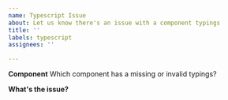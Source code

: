 ```yaml
---
name: Typescript Issue
about: Let us know there's an issue with a component typings
title: ''
labels: typescript
assignees: ''

---
```


**Component**
Which component has a missing or invalid typings? 

**What's the issue?**
